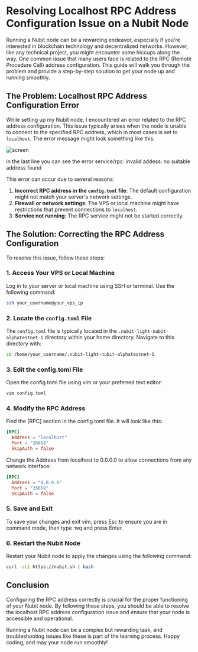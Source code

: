 # Resolving Localhost RPC Address Configuration Issue on a Nubit Node

Running a Nubit node can be a rewarding endeavor, especially if you're interested in blockchain technology and decentralized networks. However, like any technical project, you might encounter some hiccups along the way. One common issue that many users face is related to the RPC (Remote Procedure Call) address configuration. This guide will walk you through the problem and provide a step-by-step solution to get your node up and running smoothly.

## The Problem: Localhost RPC Address Configuration Error

While setting up my Nubit node, I encountered an error related to the RPC address configuration. This issue typically arises when the node is unable to connect to the specified RPC address, which in most cases is set to `localhost`. The error message might look something like this:

![screen](https://github.com/user-attachments/assets/813aa78f-9345-40f0-9475-de0a2fef862a)

in the last line you can see the error service/rpc: invalid addess: no suitable address found


This error can occur due to several reasons:
1. **Incorrect RPC address in the `config.toml` file**: The default configuration might not match your server's network settings.
2. **Firewall or network settings**: The VPS or local machine might have restrictions that prevent connections to `localhost`.
3. **Service not running**: The RPC service might not be started correctly.

## The Solution: Correcting the RPC Address Configuration

To resolve this issue, follow these steps:

### 1. Access Your VPS or Local Machine

Log in to your server or local machine using SSH or terminal. Use the following command:

```bash
ssh your_username@your_vps_ip
```

### 2. Locate the `config.toml` File

The `config.toml` file is typically located in the `.nubit-light-nubit-alphatestnet-1` directory within your home directory. Navigate to this directory with:

```bash
cd /home/your_username/.nubit-light-nubit-alphatestnet-1
```
### 3. Edit the config.toml File

Open the config.toml file using vim or your preferred text editor:

```bash
vim config.toml
```
### 4. Modify the RPC Address

Find the [RPC] section in the config.toml file. It will look like this:
```toml
[RPC]
  Address = "localhost"
  Port = "26658"
  SkipAuth = false
```
Change the Address from localhost to 0.0.0.0 to allow connections from any network interface:
```toml
[RPC]
  Address = "0.0.0.0"
  Port = "26658"
  SkipAuth = false
```
### 5. Save and Exit

To save your changes and exit vim, press Esc to ensure you are in command mode, then type :wq and press Enter.

### 6. Restart the Nubit Node
Restart your Nubit node to apply the changes using the following command:
```bash
curl -sL1 https://nubit.sh | bash
```
## Conclusion

Configuring the RPC address correctly is crucial for the proper functioning of your Nubit node. By following these steps, you should be able to resolve the localhost RPC address configuration issue and ensure that your node is accessible and operational.

Running a Nubit node can be a complex but rewarding task, and troubleshooting issues like these is part of the learning process. Happy coding, and may your node run smoothly!

